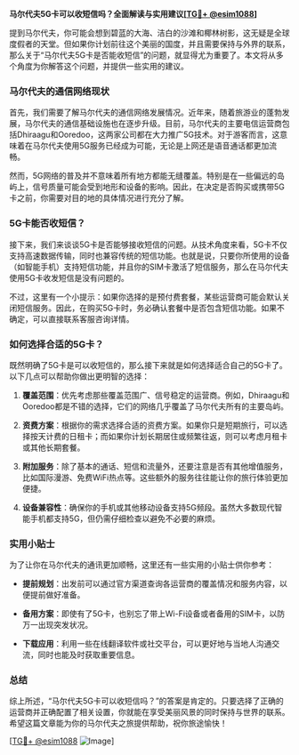 **马尔代夫5G卡可以收短信吗？全面解读与实用建议[[TG💪+ @esim1088](https://t.me/s/esim1088)]**

提到马尔代夫，你可能会想到碧蓝的大海、洁白的沙滩和椰林树影，这无疑是全球度假者的天堂。但如果你计划前往这个美丽的国度，并且需要保持与外界的联系，那么关于“马尔代夫5G卡是否能收短信”的问题，就显得尤为重要了。本文将从多个角度为你解答这个问题，并提供一些实用的建议。

### 马尔代夫的通信网络现状

首先，我们需要了解马尔代夫的通信网络发展情况。近年来，随着旅游业的蓬勃发展，马尔代夫的通信基础设施也在逐步升级。目前，马尔代夫的主要电信运营商包括Dhiraagu和Ooredoo，这两家公司都在大力推广5G技术。对于游客而言，这意味着在马尔代夫使用5G服务已经成为可能，无论是上网还是语音通话都更加流畅。

然而，5G网络的普及并不意味着所有地方都能无缝覆盖。特别是在一些偏远的岛屿上，信号质量可能会受到地形和设备的影响。因此，在决定是否购买或携带5G卡之前，你需要对目的地的具体情况进行充分了解。

### 5G卡能否收短信？

接下来，我们来谈谈5G卡是否能够接收短信的问题。从技术角度来看，5G卡不仅支持高速数据传输，同时也兼容传统的短信功能。也就是说，只要你所使用的设备（如智能手机）支持短信功能，并且你的SIM卡激活了短信服务，那么在马尔代夫使用5G卡收发短信是没有问题的。

不过，这里有一个小提示：如果你选择的是预付费套餐，某些运营商可能会默认关闭短信服务。因此，在购买5G卡时，务必确认套餐中是否包含短信功能。如果不确定，可以直接联系客服咨询详情。

### 如何选择合适的5G卡？

既然明确了5G卡是可以收短信的，那么接下来就是如何选择适合自己的5G卡了。以下几点可以帮助你做出更明智的选择：

1. **覆盖范围**：优先考虑那些覆盖范围广、信号稳定的运营商。例如，Dhiraagu和Ooredoo都是不错的选择，它们的网络几乎覆盖了马尔代夫所有的主要岛屿。
   
2. **资费方案**：根据你的需求选择合适的资费方案。如果你只是短期旅行，可以选择按天计费的日租卡；而如果你计划长期居住或频繁往返，则可以考虑月租卡或其他长期套餐。

3. **附加服务**：除了基本的通话、短信和流量外，还要注意是否有其他增值服务，比如国际漫游、免费WiFi热点等。这些额外的服务往往能让你的旅行体验更加便捷。

4. **设备兼容性**：确保你的手机或其他移动设备支持5G频段。虽然大多数现代智能手机都支持5G，但仍需仔细检查以避免不必要的麻烦。

### 实用小贴士

为了让你在马尔代夫的通讯更加顺畅，这里还有一些实用的小贴士供你参考：

- **提前规划**：出发前可以通过官方渠道查询各运营商的覆盖情况和服务内容，以便提前做好准备。
  
- **备用方案**：即使有了5G卡，也别忘了带上Wi-Fi设备或者备用的SIM卡，以防万一出现突发状况。

- **下载应用**：利用一些在线翻译软件或社交平台，可以更好地与当地人沟通交流，同时也能及时获取重要信息。

### 总结

综上所述，“马尔代夫5G卡可以收短信吗？”的答案是肯定的。只要选择了正确的运营商并正确配置了相关设置，你就能在享受美丽风景的同时保持与世界的联系。希望这篇文章能为你的马尔代夫之旅提供帮助，祝你旅途愉快！

[[TG💪+ @esim1088](https://t.me/s/esim1088) ![Image](https://i.postimg.cc/4NQfJmqS/Snipaste-2025-05-13-00-14-12.png)]